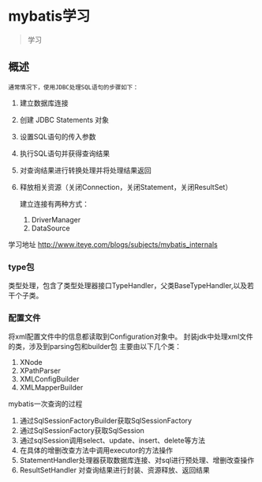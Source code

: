 # mybatis学习


> 学习


## 概述

	通常情况下，使用JDBC处理SQL语句的步骤如下：

1. 建立数据库连接
2. 创建 JDBC Statements 对象
3. 设置SQL语句的传入参数
4. 执行SQL语句并获得查询结果
5. 对查询结果进行转换处理并将处理结果返回
6. 释放相关资源（关闭Connection，关闭Statement，关闭ResultSet）


	建立连接有两种方式：
	1. DriverManager
	2. DataSource

学习地址
http://www.iteye.com/blogs/subjects/mybatis_internals

### type包
类型处理，包含了类型处理器接口TypeHandler，父类BaseTypeHandler,以及若干个子类。

### 配置文件
将xml配置文件中的信息都读取到Configuration对象中。
封装jdk中处理xml文件的类，涉及到parsing包和builder包
主要由以下几个类：
1. XNode
2. XPathParser
3. XMLConfigBuilder
4. XMLMapperBuilder

mybatis一次查询的过程
1. 通过SqlSessionFactoryBuilder获取SqlSessionFactory
2. 通过SqlSessionFactory获取SqlSession
3. 通过sqlSession调用select、update、insert、delete等方法
4. 在具体的增删改查方法中调用executor的方法操作
5. StatementHandler处理器获取数据库连接、对sql进行预处理、增删改查操作
6. ResultSetHandler 对查询结果进行封装、资源释放、返回结果